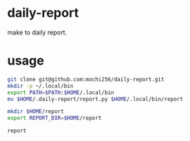 # daily-report
make to daily report.

# usage
```bash
git clone git@github.com:mochi256/daily-report.git
mkdir -p ~/.local/bin
export PATH=$PATH:$HOME/.local/bin
mv $HOME/.daily-report/report.py $HOME/.local/bin/report

mkdir $HOME/report
export REPORT_DIR=$HOME/report

report
```
